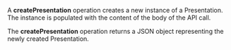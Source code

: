 A **createPresentation** operation creates a new instance of a Presentation. The
instance is populated with the content of the body of the API call.

The **createPresentation** operation returns a JSON object representing the newly
created Presentation.
